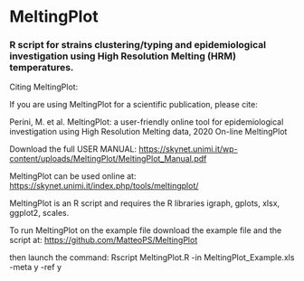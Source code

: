# MeltingPlot
### R script for strains clustering/typing and epidemiological investigation using High Resolution Melting (HRM) temperatures.

Citing MeltingPlot:

If you are using MeltingPlot for a scientific publication, please cite:

Perini, M. et al. MeltingPlot: a user-friendly online tool for epidemiological investigation using High Resolution Melting data, 2020
On-line MeltingPlot


Download the full USER MANUAL:
https://skynet.unimi.it/wp-content/uploads/MeltingPlot/MeltingPlot_Manual.pdf

MeltingPlot can be used online at:
https://skynet.unimi.it/index.php/tools/meltingplot/

MeltingPlot is an R script and requires the R libraries igraph, gplots, xlsx, ggplot2, scales.

To run MeltingPlot on the example file download the example file and the script at:
https://github.com/MatteoPS/MeltingPlot

then launch the command:
Rscript MeltingPlot.R -in MeltingPlot_Example.xls -meta y -ref y
